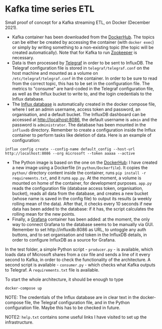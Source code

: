 # Kafka time series ETL

Small proof of concept for a Kafka streaming ETL, on Docker (December 2021).

- Kafka container has been downloaded from the [DockerHub](https://hub.docker.com/r/confluentinc/cp-kafka). The topics can be either be created by accessing the container (with `docker exec`) or simply by writing something to a non-existing topic (the topic will be created automatically). Note that for Kafka to run [Zookeeper](https://hub.docker.com/r/confluentinc/cp-zookeeper) is necessary.
- Data is then processed by [Telegraf](https://hub.docker.com/_/telegraf) in order to be sent to InfluxDB. The Telegraf configuration file is stored in `telegraf/telegraf.conf` on the host machine and mounted as a volume on `/etc/telegraf/telegraf.conf` in the container. In order to be sure to read from the correct topic, this has to be set in the configuration file. The metrics to "consume" are hard-coded in the Telegraf configuration file, as well as the Influx bucket to write to, and the login credentials to the Influx database.
- The [Influx database](https://hub.docker.com/_/influxdb) is automatically created in the docker compose file, where I set an admin username, access token and password, an organisation, and a default bucket. The InfluxDB dashboard can be accessed at [http://localhost:8086](http://localhost:8086), the default username is `admin` and the password is `administrator`. The database has been mounted in the `influxdb` directory. Remember to create a configuration inside the Influx container to perform tasks like deletion of data. Here is an example of configuration:
```
influx config create --config-name default_config --host-url http://localhost:8086 --org microsoft --token aaaaa --active
```

- The Python image is based on the one on the [DockerHub](https://hub.docker.com/_/python): I have created a new image using a Dockerfile (in `python/Dockerfile`). It copies the `python/` directory content inside the container, runs `pip install -r requirements.txt`, and it runs `app.py`. At the moment, a volume is mounted on home of the container, for development purposes. `app.py` reads the configuration file (database access token, organisation, bucket), reads all data from the database, and creates a new bucket (whose name is saved in the config file) to output its results (a weekly rolling mean of the data). After that, it checks every 10 seconds if new data has been added to the database: if it has, the script calculates the rolling mean for the new points.
- Finally, a [Grafana](https://hub.docker.com/grafana/grafana) container has been added: at the moment, the only way to connect Grafana to the database seems to be manually via GUI. Remember to set http://influxdb:8086 as URL, to untoggle any auth buttons, and to set organisation and token in the InfluxDB details, in order to configure InfluxDB as a source for Grafana.

In the test folder, a simple Python script - `producer.py` - is available, which loads data of Microsoft shares from a csv file and sends a line of it every second to Kafka, in order to check the functionality of the architecture. A second script is available - `consumer.py` - which checks what Kafka outputs to Telegraf. A `requirements.txt` file is available.

To start the whole architecture, it should be enough to type
```
docker-compose up
```

NOTE: The credentials of the Influx database are in clear text in the docker-compose file, the Telegraf configuration file, and in the Python configuration file. Maybe this has to be checked in future.

NOTE2: `help.txt` contains some useful links I have visited to set up the infrastructure.
